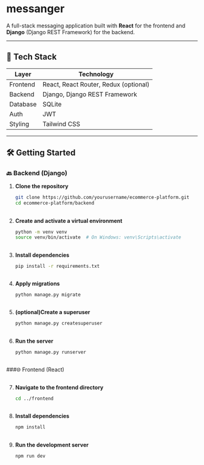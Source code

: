 # messanger 

A full-stack messaging application built with **React** for the frontend and **Django** (Django REST Framework) for the backend. 

---



## 🧱 Tech Stack

| Layer       | Technology                    |
|-------------|-------------------------------|
| Frontend    | React, React Router, Redux (optional) |
| Backend     | Django, Django REST Framework |
| Database    | SQLite                        |
| Auth        | JWT                           |
| Styling     | Tailwind CSS                  |

---

## 🛠️ Getting Started

### 🔙 Backend (Django)

1. **Clone the repository**
   ```bash
   git clone https://github.com/yourusername/ecommerce-platform.git
   cd ecommerce-platform/backend
##

2. **Create and activate a virtual environment**

   ```bash
   python -m venv venv
   source venv/bin/activate  # On Windows: venv\Scripts\activate
##

3. **Install dependencies**
   ```bash
   pip install -r requirements.txt
##

##
4. **Apply migrations**
   ```bash
   python manage.py migrate

##

5. **(optional)Create a superuser**
   ```bash
   python manage.py createsuperuser

##

6. **Run the server**

   ```bash
   python manage.py runserver
##

###🌐 Frontend (React)

##

7. **Navigate to the frontend directory**

   ```bash
   cd ../frontend
##

8. **Install dependencies**

   ```bash
   npm install
##

9. **Run the development server**

   ```bash
   npm run dev
